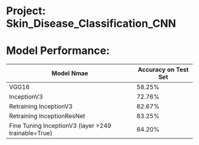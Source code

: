 # Project: Skin_Disease_Classification_CNN

# Model Performance:

| Model Nmae  | Accuracy on Test Set |
| ------------- | ------------- |
| VGG16 | 58.25%  |
| InceptionV3  | 72.76%  |
| Retraining InceptionV3  | 82.67%  |
| Retraining InceptionResNet | 83.25% |
| Fine Tuning InceptionV3 (layer >249 trainable=True)| 84.20% |


